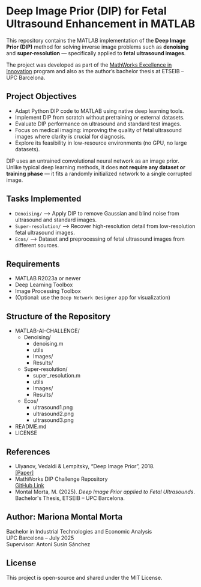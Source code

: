 # Deep Image Prior (DIP) for Fetal Ultrasound Enhancement in MATLAB

This repository contains the MATLAB implementation of the **Deep Image Prior (DIP)** method for solving inverse image problems such as **denoising** and **super-resolution** — specifically applied to **fetal ultrasound images**.

The project was developed as part of the [MathWorks Excellence in Innovation](https://github.com/mathworks/MathWorks-Excellence-in-Innovation/blob/main/projects/Deep%20Image%20Prior%20for%20Inverse%20Problems%20in%20Imaging) program and also as the author’s bachelor thesis at ETSEIB – UPC Barcelona.

## Project Objectives
- Adapt Python DIP code to MATLAB using native deep learning tools.
- Implement DIP from scratch without pretraining or external datasets.
- Evaluate DIP performance on ultrasound and standard test images.
- Focus on medical imaging: improving the quality of fetal ultrasound images where clarity is crucial for diagnosis.
- Explore its feasibility in low-resource environments (no GPU, no large datasets).

DIP uses an untrained convolutional neural network as an image prior. Unlike typical deep learning methods, it does **not require any dataset or training phase** — it fits a randomly initialized network to a single corrupted image.

## Tasks Implemented
- `Denoising/` --> Apply DIP to remove Gaussian and blind noise from ultrasound and standard images.
- `Super-resolution/`  --> Recover high-resolution detail from low-resolution fetal ultrasound images.
-  `Ecos/`  -->  Dataset and preprocessing of fetal ultrasound images from different sources.

## Requirements
- MATLAB R2023a or newer  
- Deep Learning Toolbox  
- Image Processing Toolbox  
- (Optional: use the `Deep Network Designer` app for visualization)

## Structure of the Repository
- MATLAB-AI-CHALLENGE/
     - Denoising/
          - denoising.m
          - utils
          - Images/
          - Results/
     - Super-resolution/
          - super_resolution.m
          - utils
          - Images/
          - Results/
     - Ecos/
          - ultrasound1.png
          - ultrasound2.png
          - ultrasound3.png
- README.md
- LICENSE

## References
- Ulyanov, Vedaldi & Lempitsky, “Deep Image Prior”, 2018.  
  [[Paper]](https://arxiv.org/abs/1711.10925)
- MathWorks DIP Challenge Repository  
  [GitHub Link](https://github.com/mathworks/MathWorks-Excellence-in-Innovation/blob/main/projects/Deep%20Image%20Prior%20for%20Inverse%20Problems%20in%20Imaging)
- Montal Morta, M. (2025). *Deep Image Prior applied to Fetal Ultrasounds*.  
  Bachelor's Thesis, ETSEIB – UPC Barcelona.

## Author: **Mariona Montal Morta**  
Bachelor in Industrial Technologies and Economic Analysis  
UPC Barcelona – July 2025  
Supervisor: Antoni Susín Sánchez

## License
This project is open-source and shared under the MIT License.
